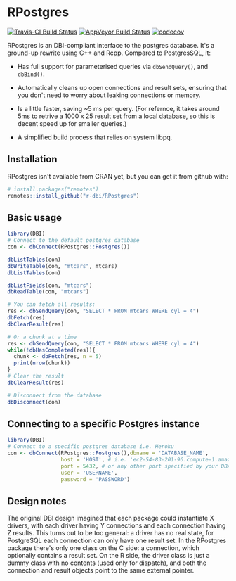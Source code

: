 # RPostgres

[![Travis-CI Build Status](https://travis-ci.org/r-dbi/RPostgres.png?branch=master)](https://travis-ci.org/r-dbi/RPostgres) [![AppVeyor Build Status](https://ci.appveyor.com/api/projects/status/github/r-dbi/RPostgres?branch=master&svg=true)](https://ci.appveyor.com/project/r-dbi/RPostgres) [![codecov](https://codecov.io/gh/r-dbi/RPostgres/branch/master/graph/badge.svg)](https://codecov.io/gh/r-dbi/RPostgres)

RPostgres is an DBI-compliant interface to the postgres database. It's a ground-up rewrite using C++ and Rcpp. Compared to PostgresSQL, it:

* Has full support for parameterised queries via `dbSendQuery()`, and `dbBind()`.

* Automatically cleans up open connections and result sets, ensuring that you
  don't need to worry about leaking connections or memory.

* Is a little faster, saving ~5 ms per query. (For refernce, it takes around 5ms
  to retrive a 1000 x 25 result set from a local database, so this is 
  decent speed up for smaller queries.)

* A simplified build process that relies on system libpq.

## Installation

RPostgres isn't available from CRAN yet, but you can get it from github with:

```R
# install.packages("remotes")
remotes::install_github("r-dbi/RPostgres")
```

## Basic usage

```R
library(DBI)
# Connect to the default postgres database
con <- dbConnect(RPostgres::Postgres())

dbListTables(con)
dbWriteTable(con, "mtcars", mtcars)
dbListTables(con)

dbListFields(con, "mtcars")
dbReadTable(con, "mtcars")

# You can fetch all results:
res <- dbSendQuery(con, "SELECT * FROM mtcars WHERE cyl = 4")
dbFetch(res)
dbClearResult(res)

# Or a chunk at a time
res <- dbSendQuery(con, "SELECT * FROM mtcars WHERE cyl = 4")
while(!dbHasCompleted(res)){
  chunk <- dbFetch(res, n = 5)
  print(nrow(chunk))
}
# Clear the result
dbClearResult(res)

# Disconnect from the database
dbDisconnect(con)
```
## Connecting to a specific Postgres instance

```R
library(DBI)
# Connect to a specific postgres database i.e. Heroku
con <- dbConnect(RPostgres::Postgres(),dbname = 'DATABASE_NAME', 
                 host = 'HOST', # i.e. 'ec2-54-83-201-96.compute-1.amazonaws.com'
                 port = 5432, # or any other port specified by your DBA
                 user = 'USERNAME',
                 password = 'PASSWORD')

```

## Design notes

The original DBI design imagined that each package could instantiate X drivers, with each driver having Y connections and each connection having Z results. This turns out to be too general: a driver has no real state, for PostgreSQL each connection can only have one result set. In the RPostgres package there's only one class on the C side: a connection, which optionally contains a result set. On the R side, the driver class is just a dummy class with no contents (used only for dispatch), and both the connection and result objects point to the same external pointer.
